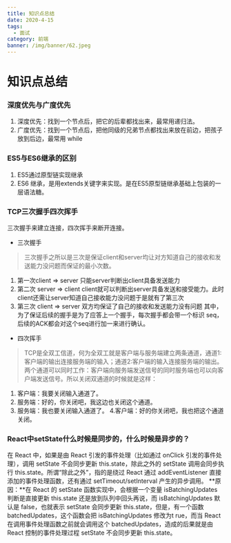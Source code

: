 ```yaml
---
title: 知识点总结
date: 2020-4-15
tags:
  - 面试
category: 前端
banner: /img/banner/62.jpeg
---
```


# 知识点总结

### 深度优先与广度优先
1. 深度优先：找到一个节点后，把它的后辈都找出来，最常用递归法。
2. 广度优先：找到一个节点后，把他同级的兄弟节点都找出来放在前边，把孩子放到后边，最常用 while

### ES5与ES6继承的区别
1. ES5通过原型链实现继承
2. ES6 继承，是用extends关键字来实现。是在ES5原型链继承基础上包装的一层语法糖。

### TCP三次握手四次挥手
三次握手来建立连接，四次挥手来断开连接。  

- 三次握手  
> 三次握手之所以是三次是保证client和server均让对方知道自己的接收和发送能力没问题而保证的最小次数。

1. 第一次client => server 只能server判断出client具备发送能力
2. 第二次 server => client client就可以判断出server具备发送和接受能力。此时client还需让server知道自己接收能力没问题于是就有了第三次
3. 第三次 client => server 双方均保证了自己的接收和发送能力没有问题
其中，为了保证后续的握手是为了应答上一个握手，每次握手都会带一个标识 seq，后续的ACK都会对这个seq进行加一来进行确认。

- 四次挥手  
> TCP是全双工信道，何为全双工就是客户端与服务端建立两条通道，通道1:客户端的输出连接服务端的输入；通道2:客户端的输入连接服务端的输出。两个通道可以同时工作：客户端向服务端发送信号的同时服务端也可以向客户端发送信号。所以关闭双通道的时候就是这样：

1. 客户端：我要关闭输入通道了。
2. 服务端：好的，你关闭吧，我这边也关闭这个通道。
3. 服务端：我也要关闭输入通道了。
4.客户端：好的你关闭吧，我也把这个通道关闭。

### React中setState什么时候是同步的，什么时候是异步的？
在 React 中，如果是由 React 引发的事件处理（比如通过 onClick 引发的事件处理），调用 setState 不会同步更新 this.state，除此之外的 setState 调用会同步执行 this.state。所谓“除此之外”，指的是绕过 React 通过 addEventListener 直接添加的事件处理函数，还有通过 setTimeout/setInterval 产生的异步调用。
**原因：**在 React 的 setState 函数实现中，会根据一个变量 isBatchingUpdates 判断是直接更新 this.state 还是放到队列中回头再说，而 isBatchingUpdates 默认是 false，也就表示 setState 会同步更新 this.state，但是，有一个函数 batchedUpdates，这个函数会把 isBatchingUpdates 修改为t rue，而当 React 在调用事件处理函数之前就会调用这个 batchedUpdates，造成的后果就是由 React 控制的事件处理过程 setState 不会同步更新 this.state。